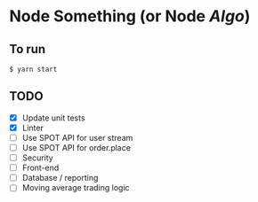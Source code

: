 # Node Something (or Node _Algo_)

## To run

    $ yarn start

## TODO

-   [x] Update unit tests
-   [x] Linter
-   [ ] Use SPOT API for user stream
-   [ ] Use SPOT API for order.place
-   [ ] Security
-   [ ] Front-end
-   [ ] Database / reporting
-   [ ] Moving average trading logic
